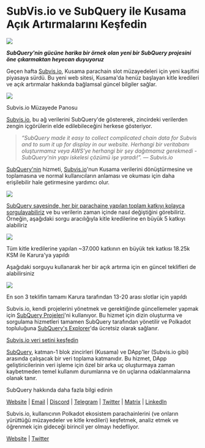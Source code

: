 # SubVis.io ve SubQuery ile Kusama Açık Artırmalarını Keşfedin

![](https://miro.medium.com/max/1400/1*C4rjs3vpR6TUCOqwF3L39g.png)

**_SubQuery'nin gücüne harika bir örnek olan yeni bir SubQuery projesini öne çıkarmaktan heyecan duyuyoruz_**

Geçen hafta [Subvis.io](https://www.subvis.io/), Kusama parachain slot müzayedeleri için yeni kaşifini piyasaya sürdü. Bu yeni web sitesi, Kusama'da henüz başlayan kitle kredileri ve açık artırmalar hakkında bağlamsal güncel bilgiler sağlar.


![](https://miro.medium.com/max/1400/1*iHO4P9JcW-Gt7GxqwXxa3g.png)

Subvis.io Müzayede Panosu

[Subvis.io](https://www.subvis.io/), bu ağ verilerini SubQuery'de göstererek, zincirdeki verilerden zengin içgörülerin elde edilebileceğini herkese gösteriyor.

> _“SubQuery made it easy to collect complicated chain data for Subvis and to sum it up for display in our website. Herhangi bir veritabanı oluşturmamız veya AWS'ye herhangi bir şey dağıtmamız gerekmedi - SubQuery'nin yapı iskelesi çözümü işe yaradı!”. — Subvis.io_

[SubQuery'nin](https://subquery.network/) hizmeti, [Subvis.io](https://www.subvis.io/)'nun Kusama verilerini dönüştürmesine ve toplamasına ve normal kullanıcıların anlaması ve okuması için daha erişilebilir hale getirmesine yardımcı olur.

![](https://miro.medium.com/max/1400/1*0W6n5vW1yHc3MjfzgsCFZw.png)

[SubQuery sayesinde, her bir parachaine yapılan toplam katkıyı kolayca sorgulayabiliriz](https://explorer.subquery.network/subquery/subvis-io/kusama-auction) ve bu verilerin zaman içinde nasıl değiştiğini görebiliriz. Örneğin, aşağıdaki sorgu aracılığıyla kitle kredilerine en büyük 5 katkıyı alabiliriz

![](https://miro.medium.com/max/1400/1*4509Ki-4lxJyz1kdm6E5PA.png)

Tüm kitle kredilerine yapılan ~37.000 katkının en büyük tek katkısı 18.25k KSM ile Karura'ya yapıldı

Aşağıdaki sorguyu kullanarak her bir açık artırma için en güncel teklifleri de alabilirsiniz

![](https://miro.medium.com/max/1400/1*M0nrOoms7fNEm-qfBZsJEA.png)

En son 3 teklifin tamamı Karura tarafından 13-20 arası slotlar için yapıldı

Subvis.io, kendi projelerini yönetmek ve gerektiğinde güncellemeler yapmak için [SubQuery Projeleri](https://project.subquery.network/)'ni kullanıyor. Bu hizmet için dizin oluşturma ve sorgulama hizmetleri tamamen SubQuery tarafından yönetilir ve Polkadot topluluğuna [SubQuery's Explorer](https://explorer.subquery.network/)'da ücretsiz olarak sağlanır.

[Subvis.io veri setini keşfedin](https://explorer.subquery.network/subquery/subvis-io/kusama-auction)

[SubQuery](https://subquery.network/), katman-1 blok zincirleri (Kusama) ve DApp'ler (Subvis.io gibi) arasında çalışacak bir veri toplama katmanıdır. Bu hizmet, DApp geliştiricilerinin veri işleme için özel bir arka uç oluşturmaya zaman kaybetmeden temel kullanım durumlarına ve ön uçlarına odaklanmalarına olanak tanır.

SubQuery hakkında daha fazla bilgi edinin

[Website](https://subquery.network/) | [Email](mailto:hello@subquery.network) | [Discord](https://discord.com/invite/78zg8aBSMG) | [Telegram](https://t.me/subquerynetwork) | [Twitter](https://twitter.com/subquerynetwork) | [Matrix](https://matrix.to/#/#subquery:matrix.org) | [LinkedIn](https://www.linkedin.com/company/subquery)

Subvis.io, kullanıcının Polkadot ekosistem parachainlerini (ve onların yürüttüğü müzayedeler ve kitle kredileri) keşfetmek, analiz etmek ve öğrenmek için gideceği birincil yer olmayı hedefliyor.

[Website](https://www.subvis.io/) | [Twitter](https://twitter.com/subvisioapp)